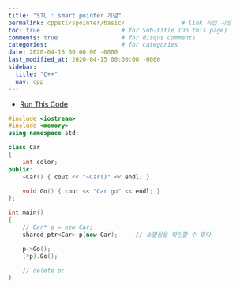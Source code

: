 ```yaml
---
title: "STL : smart pointer 개념"
permalink: cppstl/spointer/basic/                # link 직접 지정
toc: true                       # for Sub-title (On this page)
comments: true                  # for disqus Comments
categories:                     # for categories
date: 2020-04-15 00:00:00 -0000
last_modified_at: 2020-04-15 00:00:00 -0000
sidebar:
  title: "C++"
  nav: cpp
---
```


* [Run This Code](https://ideone.com/a1UZJc)

```cpp
#include <iostream>
#include <memory>
using namespace std;

class Car
{
    int color;
public:
    ~Car() { cout << "~Car()" << endl; }

    void Go() { cout << "Car go" << endl; }
};

int main()
{
    // Car* p = new Car;
    shared_ptr<Car> p(new Car);     // 소멸됨을 확인할 수 있다.

    p->Go();
    (*p).Go();

    // delete p;
}
```
